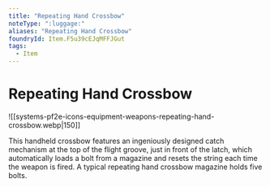 ```yaml
---
title: "Repeating Hand Crossbow"
noteType: ":luggage:"
aliases: "Repeating Hand Crossbow"
foundryId: Item.F5u39cEJqMFFJGut
tags:
  - Item
---
```


# Repeating Hand Crossbow
![[systems-pf2e-icons-equipment-weapons-repeating-hand-crossbow.webp|150]]

This handheld crossbow features an ingeniously designed catch mechanism at the top of the flight groove, just in front of the latch, which automatically loads a bolt from a magazine and resets the string each time the weapon is fired. A typical repeating hand crossbow magazine holds five bolts.
